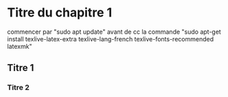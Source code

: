 # Titre du chapitre 1
commencer par "sudo apt update" avant de cc la commande "sudo apt-get install texlive-latex-extra texlive-lang-french texlive-fonts-recommended latexmk"

## Titre 1

### Titre 2
